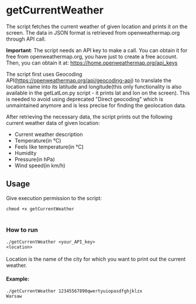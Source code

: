 # getCurrentWeather
The script fetches the current weather of given location and prints it on the screen. The data in JSON format is retrieved from openweathermap.org through API call.


**Important**: The script needs an API key to make a call. You can obtain it for free from openweathermap.org, you have just to create a free account. Then, you can obtain it at:
https://home.openweathermap.org/api_keys

The script first uses Geocoding API(https://openweathermap.org/api/geocoding-api) to translate the location name into its latitude and longitude(this only functionality is also available in the getLatLon.py script - it prints lat and lon on the screen). This is needed to avoid using deprecated "Direct geocoding" which is unmaintained anymore and is less precise for finding the geolocation data.

After retrieving the necessary data, the script prints out the following current weather data of given location:
* Current weather description
* Temperature(in °C)
* Feels like temperature(in °C)
* Humidity
* Pressure(in hPa)
* Wind speed(in km/h)

## Usage
Give execution permission to the script:

<code>chmod +x getCurrentWeather</code>
<br/><br/>
### How to run
<code>./getCurrentWeather <your_API_key> \<location\></code>
<br/><br/>
Location is the name of the city for which you want to print out the current weather.
<br/>
#### Example:

<code>./getCurrentWeather 12345567890qwertyuiopasdfghjklzx Warsaw</code>
